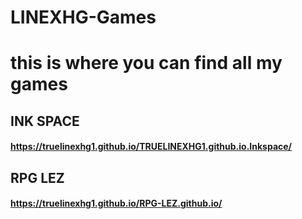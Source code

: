# LINEXHG-Games
# **this is where you can find all my games**

## **INK SPACE**
#### **https://truelinexhg1.github.io/TRUELINEXHG1.github.io.Inkspace/**

## **RPG LEZ**
#### **https://truelinexhg1.github.io/RPG-LEZ.github.io/**



